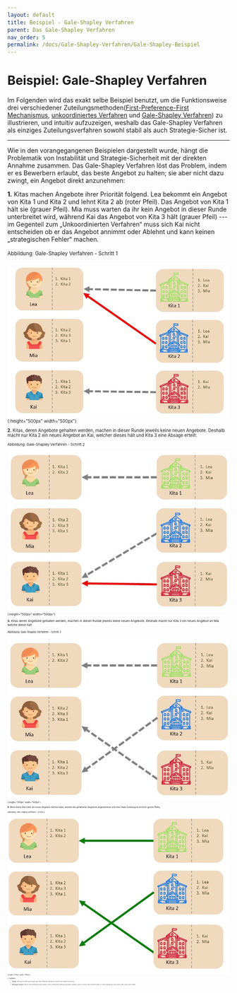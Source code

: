 ```yaml
---
layout: default
title: Beispiel - Gale-Shapley Verfahren
parent: Das Gale-Shapley Verfahren
nav_order: 5
permalink: /docs/Gale-Shapley-Verfahren/Gale-Shapley-Beispiel
---
```


# Beispiel: Gale-Shapley Verfahren

Im Folgenden wird das exakt selbe Beispiel benutzt, um die Funktionsweise drei verschiedener Zuteilungsmethoden([First-Preference-First Mechanismus](/docs/Gale-Shapley-Verfahren/First-Preference-First-Mechanismus), [unkoordiniertes Verfahren](/docs/Gale-Shapley-Verfahren/Unkoordiniertes-Verfahren) und [Gale-Shapley Verfahren]()) zu illustrieren, und intuitiv aufzuzeigen, weshalb das Gale-Shapley Verfahren als einziges Zuteilungsverfahren sowohl stabil als auch Strategie-Sicher ist.

---

Wie in den vorangegangenen  Beispielen dargestellt wurde, hängt die Problematik von Instabilität und Strategie-Sicherheit mit der direkten Annahme zusammen. Das Gale-Shapley Verfahren löst das Problem, indem er es Bewerbern erlaubt, das beste Angebot zu halten; sie aber nicht dazu zwingt, ein Angebot direkt anzunehmen: 

**1.** Kitas machen Angebote ihrer Priorität folgend. Lea bekommt ein Angebot von Kita 1 und Kita 2 und lehnt Kita 2 ab (roter Pfeil). Das  Angebot von Kita 1 hält sie (grauer Pfeil). Mia muss warten da ihr kein Angebot in dieser Runde unterbreitet wird, während Kai das Angebot von Kita 3 hält (grauer Pfeil) --- im Gegenteil zum „Unkoordinierten Verfahren“ muss sich Kai nicht entscheiden ob er das Angebot annimmt oder Ablehnt und kann keinen „strategischen Fehler“ machen.

<small>Abbildung: Gale-Shapley Verfahren - Schritt 1<small>
  
![DA1.jpg](../../assets/images/DA1.jpg "Gale-Shapley Verfahren - Schritt 1"){:height="500px" width="500px"}

**2.** Kitas, deren Angebote gehalten werden, machen in dieser Runde jeweils keine neuen Angebote. Deshalb macht nur Kita 2 ein neues Angebot an Kai, welcher dieses hält und Kita 3 eine Absage erteilt. 

<small>Abbildung: Gale-Shapley Verfahren - Schritt 2<small>

![DA2.jpg](../../assets/images/DA2.jpg "Gale-Shapley Verfahren - Schritt 2"){:height="500px" width="500px"}

**3.** Kitas deren Angebote gehalten werden, machen in dieser Runde jeweils keine neuen Angebote. Deshalb macht nur Kita 3 ein neues Angebot an Mia welche diese hält.

<small>Abbildung: Gale-Shapley Verfahren - Schritt 3<small>

![DA3.jpg](../../assets/images/DA3.jpg "Gale-Shapley Verfahren - Schritt 3"){:height="500px" width="500px"}

**4.** Wenn keine Kita mehr ein neues Angebot machen kann, werden die gehaltenen Angebote angenommen und eine finale Zuteilung ist erreicht (grüne Pfeile). 

<small>Abbildung: Gale-Shapley Verfahren - Schritt 4<small>

![DA4.jpg](../../assets/images/DA4.jpg "Gale-Shapley Verfahren - Schritt 4"){:height="500px" width="500px"}


{: .highlight}
> **Stabil**: Wie auch im Beispiel ergibt das Gale-Shapley Verfahren immer eine stabile Zuteilung.
>
> **Strategie-Sicher**: Keiner der Bewerber kann jeweils einen präferierten Betreuungsplatz erhalten, wenn er eine oder mehrere Kitas in seiner Rangliste nach oben oder unten verschiebt.

